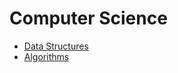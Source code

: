# Computer Science

+ [Data Structures](computer-science/data-structures/data-structures.md)
+ [Algorithms](computer-science/algorithms/algorithms.md)
